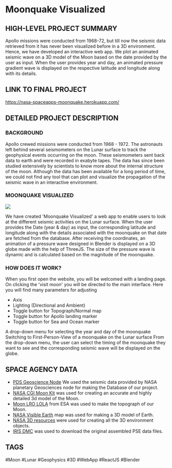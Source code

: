 # Moonquake Visualized

## HIGH-LEVEL PROJECT SUMMARY

Apollo missions were conducted from 1968-72, but till now the seismic data retrieved from it has never been visualized before in a 3D environment. Hence, we have developed an interactive web app. We plot an animated seismic wave on a 3D model of the Moon based on the date provided by the user as input. When the user provides year and day, an animated pressure gradient wave is displayed on the respective latitude and longitude along with its details.

## LINK TO FINAL PROJECT

https://nasa-spaceapps-moonquake.herokuapp.com/

## DETAILED PROJECT DESCRIPTION

### BACKGROUND

Apollo crewed missions were conducted from 1968 - 1972. The astronauts left behind several seismometers on the Lunar surface to track the geophysical events occurring on the moon. These seismometers sent back data to earth and were recorded in exabyte tapes. The data has since been studied extensively by scientists to know more about the internal structure of the moon. Although the data has been available for a long period of time, we could not find any tool that can plot and visualize the propagation of the seismic wave in an interactive environment.

### MOONQUAKE VISUALIZED
![](server/client/src/assets/readme.png)

We have created 'Moonquake Visualized' a web app to enable users to look at the different seismic activities on the Lunar surface. When the user provides the Date (year & day) as input, the corresponding latitude and longitude along with the details associated with the moonquake on that date are fetched from the database. After receiving the coordinates, an animation of a pressure wave designed in Blender is displayed on a 3D globe made with the help of ThreeJS. The size of the pressure wave is dynamic and is calculated based on the magnitude of the moonquake.

### HOW DOES IT WORK?

When you first open the website, you will be welcomed with a landing page. On clicking the 'visit moon' you will be directed to the main interface. Here you will find many parameters for adjusting

- Axis
- Lighting (Directional and Ambient)
- Toggle button for Topograph/Normal map
- Toggle button for Apollo landing marker
- Toggle button for Sea and Ocean marker

A drop-down menu for selecting the year and day of the moonquake
Switching to First-Person-View of a moonquake on the Lunar surface
From the drop-down menu, the user can select the timing of the moonquake they want to see and the corresponding seismic wave will be displayed on the globe.

## SPACE AGENCY DATA

- [PDS Geoscience Node](https://pds-geosciences.wustl.edu/lunar/urn-nasa-pds-apollo_seismic_event_catalog/) We used the seismic data provided by NASA planetary Geosciences node for making the Database of our project.
- [NASA CGI Moon Kit](https://svs.gsfc.nasa.gov/cgi-bin/details.cgi?aid=4720) was used for creating an accurate and highly detailed 3d model of the Moon.
- [Moon LRO LOLA](https://astrogeology.usgs.gov/search/map/Moon/LMMP/LOLA-derived/Lunar_LRO_LOLA_ClrShade_Global_128ppd_v04) from ESA was used to make the topograph of our Moon.
- [NASA Visible Earth](https://astrogeology.usgs.gov/search/map/Moon/LMMP/LOLA-derived/Lunar_LRO_LOLA_ClrShade_Global_128ppd_v04) map was used for making a 3D model of Earth.
- [NASA 3D resources](https://nasa3d.arc.nasa.gov/models) were used for creating all the 3D environment objects.
- [IRIS DMC](http://ds.iris.edu/ds/nodes/dmc/forms/assembled-data/?dataset_report_number=90-003) was used to download the original assembled PSE data files.

## TAGS

#Moon #Lunar #Geophysics #3D #WebApp #ReactJS #Blender
